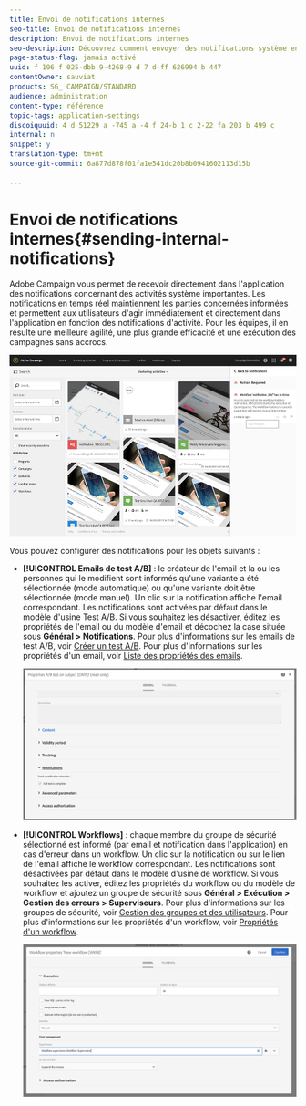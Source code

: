 ```yaml
---
title: Envoi de notifications internes
seo-title: Envoi de notifications internes
description: Envoi de notifications internes
seo-description: Découvrez comment envoyer des notifications système en temps réel à vos utilisateurs Adobe Campaign.
page-status-flag: jamais activé
uuid: f 196 f 025-dbb 9-4268-9 d 7 d-ff 626994 b 447
contentOwner: sauviat
products: SG_ CAMPAIGN/STANDARD
audience: administration
content-type: référence
topic-tags: application-settings
discoiquuid: 4 d 51229 a -745 a -4 f 24-b 1 c 2-22 fa 203 b 499 c
internal: n
snippet: y
translation-type: tm+mt
source-git-commit: 6a877d878f01fa1e541dc20b8b0941602113d15b

---
```



# Envoi de notifications internes{#sending-internal-notifications}

Adobe Campaign vous permet de recevoir directement dans l'application des notifications concernant des activités système importantes. Les notifications en temps réel maintiennent les parties concernées informées et permettent aux utilisateurs d'agir immédiatement et directement dans l'application en fonction des notifications d'activité. Pour les équipes, il en résulte une meilleure agilité, une plus grande efficacité et une exécution des campagnes sans accrocs.

![](assets/pulse_3.png)

Vous pouvez configurer des notifications pour les objets suivants :

* **[!UICONTROL Emails de test A/B]** : le créateur de l'email et la ou les personnes qui le modifient sont informés qu'une variante a été sélectionnée (mode automatique) ou qu'une variante doit être sélectionnée (mode manuel). Un clic sur la notification affiche l'email correspondant. Les notifications sont activées par défaut dans le modèle d'usine Test A/B. Si vous souhaitez les désactiver, éditez les propriétés de l'email ou du modèle d'email et décochez la case située sous **Général &gt; Notifications**. Pour plus d'informations sur les emails de test A/B, voir [Créer un test A/B](../../channels/using/designing-an-a-b-test-email.md). Pour plus d'informations sur les propriétés d'un email, voir [Liste des propriétés des emails](../../administration/using/configuring-email-channel.md#list-of-email-properties).

   ![](assets/pulse_2.png)

* **[!UICONTROL Workflows]** : chaque membre du groupe de sécurité sélectionné est informé (par email et notification dans l'application) en cas d'erreur dans un workflow. Un clic sur la notification ou sur le lien de l'email affiche le workflow correspondant. Les notifications sont désactivées par défaut dans le modèle d'usine de workflow. Si vous souhaitez les activer, éditez les propriétés du workflow ou du modèle de workflow et ajoutez un groupe de sécurité sous **Général &gt; Exécution &gt; Gestion des erreurs &gt; Superviseurs**. Pour plus d'informations sur les groupes de sécurité, voir [Gestion des groupes et des utilisateurs](../../administration/using/managing-groups-and-users.md). Pour plus d'informations sur les propriétés d'un workflow, voir [Propriétés d'un workflow](../../automating/using/executing-a-workflow.md#workflow-properties).

   ![](assets/pulse_1.png)

